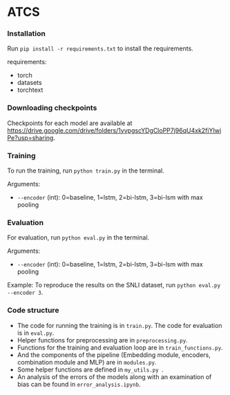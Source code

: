 # ATCS 

### Installation
Run `pip install -r requirements.txt` to install the requirements. 

requirements:
 - torch
 - datasets
 - torchtext

### Downloading checkpoints
Checkpoints for each model are available at https://drive.google.com/drive/folders/1yvpgscYDgCloPP7j96qU4xk2fiYIwiPe?usp=sharing.

### Training
To run the training, run `python train.py` in the terminal. 

Arguments: 
 - `--encoder` (int): 0=baseline, 1=lstm, 2=bi-lstm, 3=bi-lsm with max pooling

### Evaluation
For evaluation, run `python eval.py` in the terminal.

Arguments: 
 - `--encoder` (int): 0=baseline, 1=lstm, 2=bi-lstm, 3=bi-lsm with max pooling

Example: 
To reproduce the results on the SNLI dataset, run `python eval.py --encoder 3`.

### Code structure
 - The code for running the training is in `train.py`. The code for evaluation is in `eval.py`.
 - Helper functions for preprocessing are in `preprocessing.py`.
 - Functions for the training and evaluation loop are in `train_functions.py`.
 - And the components of the pipeline (Embedding module, encoders, combination module and MLP) are in `modules.py`.
 - Some helper functions are defined in `my_utils.py `.
 - An analysis of the errors of the models along with an examination of bias can be found in `error_analysis.ipynb`.

